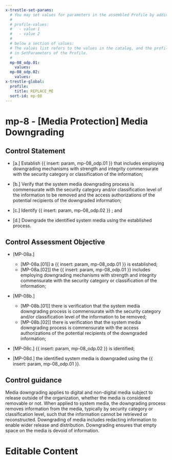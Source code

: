 ```yaml
---
x-trestle-set-params:
  # You may set values for parameters in the assembled Profile by adding
  #
  # profile-values:
  #   - value 1
  #   - value 2
  #
  # below a section of values:
  # The values list refers to the values in the catalog, and the profile-values represent values
  # in SetParameters of the Profile.
  #
  mp-08_odp.01:
    values:
  mp-08_odp.02:
    values:
x-trestle-global:
  profile:
    title: REPLACE_ME
  sort-id: mp-08
---
```


# mp-8 - \[Media Protection\] Media Downgrading

## Control Statement

- \[a.\] Establish {{ insert: param, mp-08_odp.01 }} that includes employing downgrading mechanisms with strength and integrity commensurate with the security category or classification of the information;

- \[b.\] Verify that the system media downgrading process is commensurate with the security category and/or classification level of the information to be removed and the access authorizations of the potential recipients of the downgraded information;

- \[c.\] Identify {{ insert: param, mp-08_odp.02 }} ; and

- \[d.\] Downgrade the identified system media using the established process.

## Control Assessment Objective

- \[MP-08a.\]

  - \[MP-08a.[01]\] a {{ insert: param, mp-08_odp.01 }} is established;
  - \[MP-08a.[02]\] the {{ insert: param, mp-08_odp.01 }} includes employing downgrading mechanisms with strength and integrity commensurate with the security category or classification of the information;

- \[MP-08b.\]

  - \[MP-08b.[01]\] there is verification that the system media downgrading process is commensurate with the security category and/or classification level of the information to be removed;
  - \[MP-08b.[02]\] there is verification that the system media downgrading process is commensurate with the access authorizations of the potential recipients of the downgraded information;

- \[MP-08c.\] {{ insert: param, mp-08_odp.02 }} is identified;

- \[MP-08d.\] the identified system media is downgraded using the {{ insert: param, mp-08_odp.01 }}.

## Control guidance

Media downgrading applies to digital and non-digital media subject to release outside of the organization, whether the media is considered removable or not. When applied to system media, the downgrading process removes information from the media, typically by security category or classification level, such that the information cannot be retrieved or reconstructed. Downgrading of media includes redacting information to enable wider release and distribution. Downgrading ensures that empty space on the media is devoid of information.

# Editable Content

<!-- Make additions and edits below -->
<!-- The above represents the contents of the control as received by the profile, prior to additions. -->
<!-- If the profile makes additions to the control, they will appear below. -->
<!-- The above markdown may not be edited but you may edit the content below, and/or introduce new additions to be made by the profile. -->
<!-- If there is a yaml header at the top, parameter values may be edited. Use --set-parameters to incorporate the changes during assembly. -->
<!-- The content here will then replace what is in the profile for this control, after running profile-assemble. -->
<!-- The current profile has no added parts for this control, but you may add new ones here. -->
<!-- Each addition must have a heading either of the form ## Control my_addition_name -->
<!-- or ## Part a. (where the a. refers to one of the control statement labels.) -->
<!-- "## Control" parts are new parts added after the statement part. -->
<!-- "## Part" parts are new parts added into the top-level statement part with that label. -->
<!-- Subparts may be added with nested hash levels of the form ### My Subpart Name -->
<!-- underneath the parent ## Control or ## Part being added -->
<!-- See https://ibm.github.io/compliance-trestle/tutorials/ssp_profile_catalog_authoring/ssp_profile_catalog_authoring for guidance. -->
